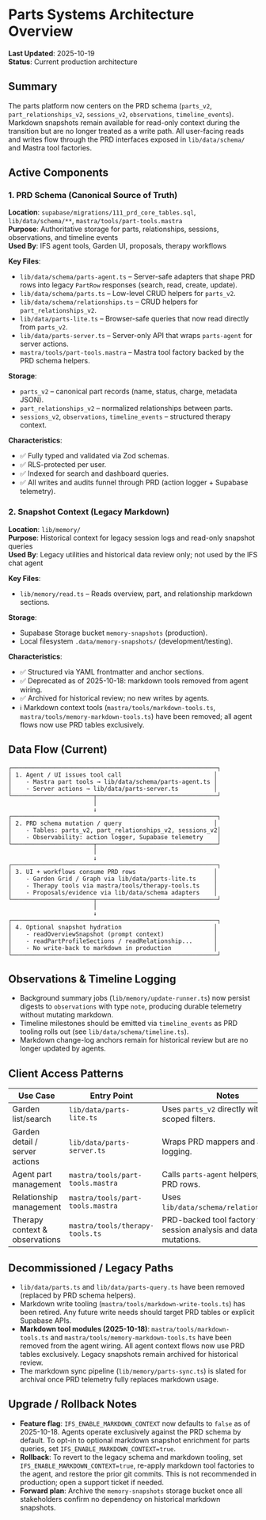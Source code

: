 # Parts Systems Architecture Overview

**Last Updated**: 2025-10-19  
**Status**: Current production architecture

## Summary

The parts platform now centers on the PRD schema (`parts_v2`, `part_relationships_v2`, `sessions_v2`, `observations`, `timeline_events`). Markdown snapshots remain available for read-only context during the transition but are no longer treated as a write path. All user-facing reads and writes flow through the PRD interfaces exposed in `lib/data/schema/` and Mastra tool factories.

## Active Components

### 1. PRD Schema (Canonical Source of Truth)
**Location**: `supabase/migrations/111_prd_core_tables.sql`, `lib/data/schema/**`, `mastra/tools/part-tools.mastra`  
**Purpose**: Authoritative storage for parts, relationships, sessions, observations, and timeline events  
**Used By**: IFS agent tools, Garden UI, proposals, therapy workflows

**Key Files**:
- `lib/data/schema/parts-agent.ts` – Server-safe adapters that shape PRD rows into legacy `PartRow` responses (search, read, create, update).
- `lib/data/schema/parts.ts` – Low-level CRUD helpers for `parts_v2`.
- `lib/data/schema/relationships.ts` – CRUD helpers for `part_relationships_v2`.
- `lib/data/parts-lite.ts` – Browser-safe queries that now read directly from `parts_v2`.
- `lib/data/parts-server.ts` – Server-only API that wraps `parts-agent` for server actions.
- `mastra/tools/part-tools.mastra` – Mastra tool factory backed by the PRD schema helpers.

**Storage**:
- `parts_v2` – canonical part records (name, status, charge, metadata JSON).
- `part_relationships_v2` – normalized relationships between parts.
- `sessions_v2`, `observations`, `timeline_events` – structured therapy context.

**Characteristics**:
- ✅ Fully typed and validated via Zod schemas.
- ✅ RLS-protected per user.
- ✅ Indexed for search and dashboard queries.
- ✅ All writes and audits funnel through PRD (action logger + Supabase telemetry).

### 2. Snapshot Context (Legacy Markdown)
**Location**: `lib/memory/`  
**Purpose**: Historical context for legacy session logs and read-only snapshot queries  
**Used By**: Legacy utilities and historical data review only; not used by the IFS chat agent

**Key Files**:
- `lib/memory/read.ts` – Reads overview, part, and relationship markdown sections.

**Storage**:
- Supabase Storage bucket `memory-snapshots` (production).
- Local filesystem `.data/memory-snapshots/` (development/testing).

**Characteristics**:
- ✅ Structured via YAML frontmatter and anchor sections.
- ✅ Deprecated as of 2025-10-18: markdown tools removed from agent wiring.
- ✅ Archived for historical review; no new writes by agents.
- ℹ️ Markdown context tools (`mastra/tools/markdown-tools.ts`, `mastra/tools/memory-markdown-tools.ts`) have been removed; all agent flows now use PRD tables exclusively.

## Data Flow (Current)

```
┌──────────────────────────────────────────────────────────┐
│ 1. Agent / UI issues tool call                          │
│    - Mastra part tools → lib/data/schema/parts-agent.ts │
│    - Server actions → lib/data/parts-server.ts          │
└───────────────────────┬──────────────────────────────────┘
                        │
                        ↓
┌──────────────────────────────────────────────────────────┐
│ 2. PRD schema mutation / query                          │
│    - Tables: parts_v2, part_relationships_v2, sessions_v2│
│    - Observability: action logger, Supabase telemetry    │
└───────────────────────┬──────────────────────────────────┘
                        │
                        ↓
┌──────────────────────────────────────────────────────────┐
│ 3. UI + workflows consume PRD rows                      │
│    - Garden Grid / Graph via lib/data/parts-lite.ts     │
│    - Therapy tools via mastra/tools/therapy-tools.ts    │
│    - Proposals/evidence via lib/data/schema adapters    │
└───────────────────────┬──────────────────────────────────┘
                        │
                        ↓
┌──────────────────────────────────────────────────────────┐
│ 4. Optional snapshot hydration                          │
│    - readOverviewSnapshot (prompt context)              │
│    - readPartProfileSections / readRelationship...      │
│    - No write-back to markdown in production            │
└──────────────────────────────────────────────────────────┘
```

## Observations & Timeline Logging

- Background summary jobs (`lib/memory/update-runner.ts`) now persist digests to `observations` with type `note`, producing durable telemetry without mutating markdown.
- Timeline milestones should be emitted via `timeline_events` as PRD tooling rolls out (see `lib/data/schema/timeline.ts`).
- Markdown change-log anchors remain for historical review but are no longer updated by agents.

## Client Access Patterns

| Use Case                      | Entry Point                           | Notes |
|-------------------------------|---------------------------------------|-------|
| Garden list/search            | `lib/data/parts-lite.ts`              | Uses `parts_v2` directly with user-scoped filters. |
| Garden detail / server actions| `lib/data/parts-server.ts`            | Wraps PRD mappers and action logging. |
| Agent part management         | `mastra/tools/part-tools.mastra`      | Calls `parts-agent` helpers; writes PRD rows. |
| Relationship management       | `mastra/tools/part-tools.mastra`      | Uses `lib/data/schema/relationships.ts`. |
| Therapy context & observations| `mastra/tools/therapy-tools.ts`       | PRD-backed tool factory for session analysis and data mutations. |

## Decommissioned / Legacy Paths

- `lib/data/parts.ts` and `lib/data/parts-query.ts` have been removed (replaced by PRD schema helpers).
- Markdown write tooling (`mastra/tools/markdown-write-tools.ts`) has been retired. Any future write needs should target PRD tables or explicit Supabase APIs.
- **Markdown tool modules (2025-10-18)**: `mastra/tools/markdown-tools.ts` and `mastra/tools/memory-markdown-tools.ts` have been removed from the agent wiring. All agent context flows now use PRD tables exclusively. Legacy snapshots remain archived for historical review.
- The markdown sync pipeline (`lib/memory/parts-sync.ts`) is slated for archival once PRD telemetry fully replaces markdown usage.

## Upgrade / Rollback Notes

- **Feature flag**: `IFS_ENABLE_MARKDOWN_CONTEXT` now defaults to `false` as of 2025-10-18. Agents operate exclusively against the PRD schema by default. To opt-in to optional markdown snapshot enrichment for parts queries, set `IFS_ENABLE_MARKDOWN_CONTEXT=true`.
- **Rollback**: To revert to the legacy schema and markdown tooling, set `IFS_ENABLE_MARKDOWN_CONTEXT=true`, re-apply markdown tool factories to the agent, and restore the prior git commits. This is not recommended in production; open a support ticket if needed.
- **Forward plan**: Archive the `memory-snapshots` storage bucket once all stakeholders confirm no dependency on historical markdown snapshots.
